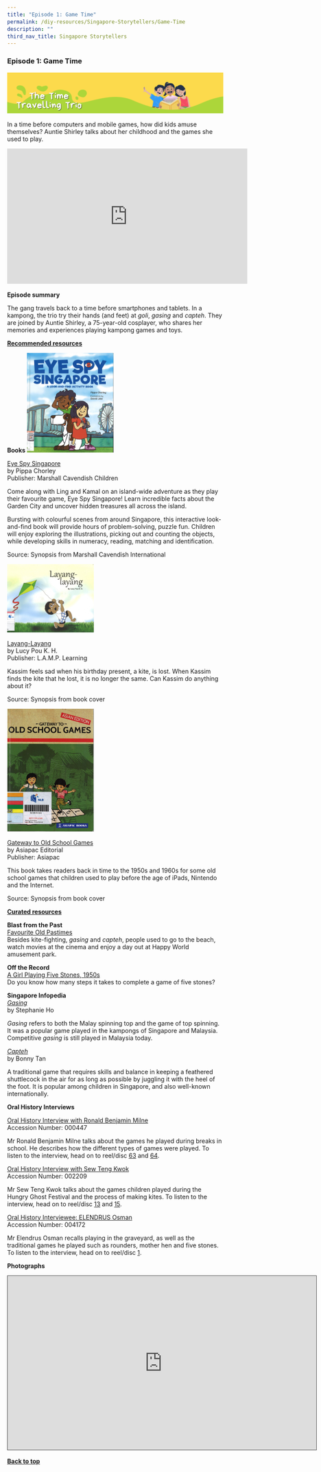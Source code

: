 ```yaml
---
title: "Episode 1: Game Time"
permalink: /diy-resources/Singapore-Storytellers/Game-Time
description: ""
third_nav_title: Singapore Storytellers
---
```

### **Episode 1: Game Time**
![](/images/diyresources/sg_storyteller_banner.png)

In a time before computers and mobile games, how did kids amuse themselves? Auntie Shirley talks about her childhood and the games she used to play.

<iframe width="560" height="315" src="https://www.youtube.com/embed/PBCnL-hYIEo" title="YouTube video player" frameborder="0" allow="accelerometer; autoplay; clipboard-write; encrypted-media; gyroscope; picture-in-picture" allowfullscreen></iframe>

**Episode summary**<br>

The gang travels back to a time before smartphones and tablets. In a kampong, the trio try their hands (and feet) at *goli*, *gasing* and *capteh*. They are joined by Auntie Shirley, a 75-year-old cosplayer, who shares her memories and experiences playing kampong games and toys.

**<u>Recommended resources</u>**

**Books**
<img src="/images/diyresources/eye_spy_singapore.jpg" alt="Eye Spy Singapore" style="width: 40%;">

[Eye Spy Singapore](https://catalogue.nlb.gov.sg/cgi-bin/spydus.exe/ENQ/WPAC/BIBENQ?SETLVL=1&BRN=205265472) <br>
by Pippa Chorley <br>
Publisher: Marshall Cavendish Children

Come along with Ling and Kamal on an island-wide adventure as they play their favourite game, Eye Spy Singapore! Learn incredible facts about the Garden City and uncover hidden treasures all across the island. 

Bursting with colourful scenes from around Singapore, this interactive look-and-find book will provide hours of problem-solving, puzzle fun. Children will enjoy exploring the illustrations, picking out and counting the objects, while developing skills in numeracy, reading, matching and identification.

Source: Synopsis from Marshall Cavendish International

<img src="/images/diyresources/Layang_Layang.jpg" alt="Layang-Layang" style="width: 40%;">

[Layang-Layang](https://catalogue.nlb.gov.sg/cgi-bin/spydus.exe/ENQ/WPAC/BIBENQ?SETLVL=1&BRN=202986012) <br>
by Lucy Pou K. H. <br>
Publisher: L.A.M.P. Learning

Kassim feels sad when his birthday present, a kite, is lost. When Kassim finds the kite that he lost, it is no longer the same. Can Kassim do anything about it?

Source: Synopsis from book cover

<img src="/images/diyresources/Gateway_to_old_school_games.jpg" alt="Gateway to Old School Games"  style="width: 40%;">

[Gateway to Old School Games](https://catalogue.nlb.gov.sg/cgi-bin/spydus.exe/ENQ/WPAC/BIBENQ?SETLVL=1&BRN=14482068)<br>
by Asiapac Editorial <br>
Publisher: Asiapac

This book takes readers back in time to the 1950s and 1960s for some old school games that children used to play before the age of iPads, Nintendo and the Internet.

Source: Synopsis from book cover

**<u>Curated resources</u>**

**Blast from the Past**<br>
[Favourite Old Pastimes](https://www.nas.gov.sg/archivesonline/blastfromthepast/pastimes) <br>
Besides kite-fighting, *gasing* and *capteh*, people used to go to the beach, watch movies at the cinema and enjoy a day out at Happy World amusement park.

**Off the Record**<br>
[A Girl Playing Five Stones, 1950s](https://corporate.nas.gov.sg/media/collections-and-research/fivestones) <br>
Do you know how many steps it takes to complete a game of five stones?

**Singapore Infopedia**<br>
[*Gasing*](https://eresources.nlb.gov.sg/infopedia/articles/SIP_401_2004-12-09.html) <br>
by Stephanie Ho <br>

*Gasing* refers to both the Malay spinning top and the game of top spinning. It was a popular game played in the kampongs of Singapore and Malaysia. Competitive *gasing* is still played in Malaysia today.

[*Capteh*](https://eresources.nlb.gov.sg/infopedia/articles/SIP_1732_2010-11-26.html)<br>
by Bonny Tan <br>

A traditional game that requires skills and balance in keeping a feathered shuttlecock in the air for as long as possible by juggling it with the heel of the foot. It is popular among children in Singapore, and also well-known internationally.

**Oral History Interviews**

[Oral History Interview with Ronald Benjamin Milne](https://www.nas.gov.sg/archivesonline/oral_history_interviews/interview/000447) <br>
Accession Number: 000447<br>

Mr Ronald Benjamin Milne talks about the games he played during breaks in school. He describes how the different types of games were played. To listen to the interview, head on to reel/disc [63](https://www.nas.gov.sg/archivesonline/oral_history_interviews/record-details/ea1e5211-115d-11e3-83d5-0050568939ad) and [64](https://www.nas.gov.sg/archivesonline/oral_history_interviews/record-details/eeb00976-115d-11e3-83d5-0050568939ad).

[Oral History Interview with Sew Teng Kwok](https://www.nas.gov.sg/archivesonline/oral_history_interviews/interview/002209) <br>
Accession Number: 002209 <br>

Mr Sew Teng Kwok talks about the games children played during the Hungry Ghost Festival and the process of making kites. To listen to the interview, head on to reel/disc [13](https://www.nas.gov.sg/archivesonline/oral_history_interviews/record-details/6fed4b5d-115e-11e3-83d5-0050568939ad) and [15](https://www.nas.gov.sg/archivesonline/oral_history_interviews/record-details/7ebfb0e9-115e-11e3-83d5-0050568939ad).

[Oral History Interviewee: ELENDRUS Osman](https://www.nas.gov.sg/archivesonline/oral_history_interviews/interview/004172) <br>
Accession Number: 004172 <br>

Mr Elendrus Osman recalls playing in the graveyard, as well as the traditional games he played such as rounders, mother hen and five stones. To listen to the interview, head on to reel/disc [1](https://www.nas.gov.sg/archivesonline/oral_history_interviews/record-details/c7de5d24-4921-11e8-b81e-001a4a5ba61b).

**Photographs**
<iframe src="https://nlb.ap.panopto.com/Panopto/Pages/Embed.aspx?id=dd471e6d-a02c-4b39-8149-aea600131845&autoplay=false&offerviewer=true&showtitle=true&showbrand=true&captions=false&interactivity=all" height="405" width="720" style="border: 1px solid #464646;" allowfullscreen allow="autoplay"></iframe>



<b><a href="#top">Back to top</a></b>